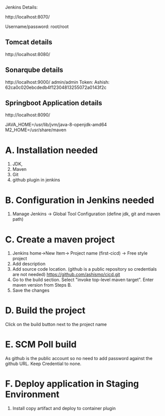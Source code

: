 Jenkins Details:

http://localhost:8070/

Username/password: root/root


Tomcat details
---------------
http://localhost:8080/


Sonarqube details
---------------
http://localhost:9000/
admin/admin
Token:   Ashish: 62ca0c020ebcdedb4f12304813255072a0143f2c



Springboot Application details
---------------
http://localhost:8090/


JAVA_HOME=/usr/lib/jvm/java-8-openjdk-amd64
M2_HOME=/usr/share/maven


A. Installation needed
===================
1. JDK, 
2. Maven
3. Git
4. github plugin in jenkins

B. Configuration in Jenkins needed
================================
1. Manage Jenkins -> Global Tool Configuration (define jdk, git and maven path)

C. Create a maven project
======================
1. Jenkins home->New Item-> Project name (first-cicd) -> Free style project
2. Add description
3. Add source code location. (github is a public repository so credentials are not needed)
	https://github.com/ashismo/cicd.git
4. Go to the build section. Select "invoke top-level maven target". Enter maven version from Steps B.
5. Save the changes

D. Build the project
====================
Click on the build button next to the project name


E. SCM Poll build
===================
As github is the public account so no need to add password against the github URL. Keep Credential to none.

F. Deploy application in Staging Environment
===================================
1. Install copy artifact and deploy to container plugin




